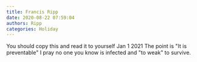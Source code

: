 ```yaml
---
title: Francis Ripp
date: 2020-08-22 07:59:04
authors: Ripp
categories: Holiday
---
```


 You should copy this and read it to yourself Jan 1 2021 The point is "It is preventable" I pray no one you know is infected and "to weak" to survive.